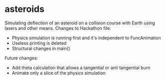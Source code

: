 # asteroids
Simulating deflection of an asteroid on a collision course with Earth using lasers and other means.
Changes to Hackathon file:
- Physics simulation is running first and it's independent to FuncAnimation
- Useless printing is deleted
- Structural changes in main()

Future changes:
- Add theta calculation that allows a tangential or anti tangential burn
- Animate only a slice of the physics simulation
